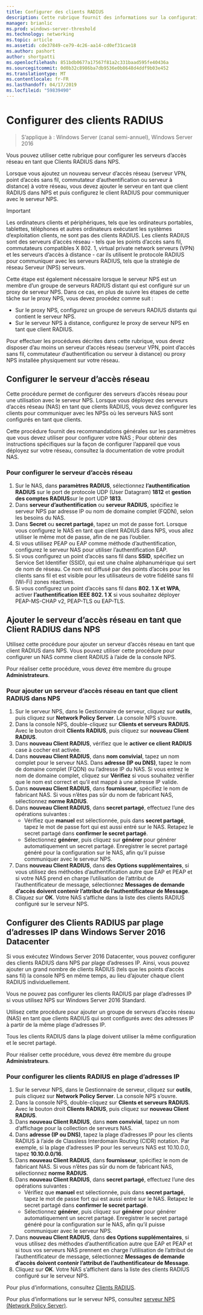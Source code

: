 ```yaml
---
title: Configurer des clients RADIUS
description: Cette rubrique fournit des informations sur la configuration des Clients RADIUS pour le serveur NPS dans Windows Server 2016.
manager: brianlic
ms.prod: windows-server-threshold
ms.technology: networking
ms.topic: article
ms.assetid: cde37849-ce79-4c26-aa14-cd0ef31cae18
ms.author: pashort
author: shortpatti
ms.openlocfilehash: 851bdb0677a17567f81a2c331baad595fe40436a
ms.sourcegitcommit: 0d0b32c8986ba7db9536e0b8648d4ddf9b03e452
ms.translationtype: MT
ms.contentlocale: fr-FR
ms.lasthandoff: 04/17/2019
ms.locfileid: "59839490"
---
```

# <a name="configure-radius-clients"></a>Configurer des clients RADIUS

>S’applique à : Windows Server (canal semi-annuel), Windows Server 2016

Vous pouvez utiliser cette rubrique pour configurer les serveurs d’accès réseau en tant que Clients RADIUS dans NPS.

Lorsque vous ajoutez un nouveau serveur d’accès réseau \(serveur VPN, point d’accès sans fil, commutateur d’authentification ou serveur à distance\) à votre réseau, vous devez ajouter le serveur en tant que client RADIUS dans NPS et puis configurez le client RADIUS pour communiquer avec le serveur NPS.

>[!IMPORTANT]
>Les ordinateurs clients et périphériques, tels que les ordinateurs portables, tablettes, téléphones et autres ordinateurs exécutant les systèmes d’exploitation clients, ne sont pas des clients RADIUS. Les clients RADIUS sont des serveurs d’accès réseau - tels que les points d’accès sans fil, commutateurs compatibles X 802. 1, virtual private network serveurs (VPN) et les serveurs d’accès à distance - car ils utilisent le protocole RADIUS pour communiquer avec les serveurs RADIUS, tels que la stratégie de réseau Serveur \(NPS\) serveurs.

Cette étape est également nécessaire lorsque le serveur NPS est un membre d’un groupe de serveurs RADIUS distant qui est configuré sur un proxy de serveur NPS. Dans ce cas, en plus de suivre les étapes de cette tâche sur le proxy NPS, vous devez procédez comme suit :

- Sur le proxy NPS, configurez un groupe de serveurs RADIUS distants qui contient le serveur NPS.
- Sur le serveur NPS à distance, configurez le proxy de serveur NPS en tant que client RADIUS.

Pour effectuer les procédures décrites dans cette rubrique, vous devez disposer d’au moins un serveur d’accès réseau \(serveur VPN, point d’accès sans fil, commutateur d’authentification ou serveur à distance\) ou proxy NPS installée physiquement sur votre réseau.

## <a name="configure-the-network-access-server"></a>Configurer le serveur d’accès réseau

Cette procédure permet de configurer des serveurs d’accès réseau pour une utilisation avec le serveur NPS. Lorsque vous déployez des serveurs d’accès réseau (NAS) en tant que clients RADIUS, vous devez configurer les clients pour communiquer avec les NPSs où les serveurs NAS sont configurés en tant que clients.

Cette procédure fournit des recommandations générales sur les paramètres que vous devez utiliser pour configurer votre NAS ; Pour obtenir des instructions spécifiques sur la façon de configurer l’appareil que vous déployez sur votre réseau, consultez la documentation de votre produit NAS.

### <a name="to-configure-the-network-access-server"></a>Pour configurer le serveur d’accès réseau

1. Sur le NAS, dans **paramètres RADIUS**, sélectionnez **l’authentification RADIUS** sur le port de protocole UDP (User Datagram) **1812** et **gestion des comptes RADIUS**sur le port UDP **1813**.
2. Dans **serveur d’authentification** ou **serveur RADIUS**, spécifiez le serveur NPS par adresse IP ou nom de domaine complet (FQDN), selon les besoins du NAS. 
3. Dans **Secret** ou **secret partagé**, tapez un mot de passe fort. Lorsque vous configurez le NAS en tant que client RADIUS dans NPS, vous allez utiliser le même mot de passe, afin de ne pas l’oublier.
4. Si vous utilisez PEAP ou EAP comme méthode d’authentification, configurez le serveur NAS pour utiliser l’authentification EAP.
5. Si vous configurez un point d’accès sans fil dans **SSID**, spécifiez un Service Set Identifier \(SSID\), qui est une chaîne alphanumérique qui sert de nom de réseau. Ce nom est diffusé par des points d’accès pour les clients sans fil et est visible pour les utilisateurs de votre fidélité sans fil \(Wi-Fi\) zones réactives.
6. Si vous configurez un point d’accès sans fil dans **802. 1 X et WPA**, activer **l’authentification IEEE 802. 1 X** si vous souhaitez déployer PEAP-MS-CHAP v2, PEAP-TLS ou EAP-TLS.

## <a name="add-the-network-access-server-as-a-radius-client-in-nps"></a>Ajouter le serveur d’accès réseau en tant que Client RADIUS dans NPS

Utilisez cette procédure pour ajouter un serveur d’accès réseau en tant que client RADIUS dans NPS. Vous pouvez utiliser cette procédure pour configurer un NAS comme client RADIUS à l’aide de la console NPS.

Pour réaliser cette procédure, vous devez être membre du groupe **Administrateurs**.

### <a name="to-add-a-network-access-server-as-a-radius-client-in-nps"></a>Pour ajouter un serveur d’accès réseau en tant que client RADIUS dans NPS

1. Sur le serveur NPS, dans le Gestionnaire de serveur, cliquez sur **outils**, puis cliquez sur **Network Policy Server**. La console NPS s’ouvre.
2. Dans la console NPS, double-cliquez sur **Clients et serveurs RADIUS**. Avec le bouton droit **Clients RADIUS**, puis cliquez sur **nouveau Client RADIUS**. 
3. Dans **nouveau Client RADIUS**, vérifiez que le **activer ce client RADIUS** case à cocher est activée.
4. Dans **nouveau Client RADIUS**, dans **nom convivial**, tapez un nom complet pour le serveur NAS. Dans **adresse (IP ou DNS)**, tapez le nom de domaine complet (FQDN) ou l’adresse IP du NAS. Si vous entrez le nom de domaine complet, cliquez sur **Vérifiez** si vous souhaitez vérifier que le nom est correct et qu’il est mappé à une adresse IP valide. 
5. Dans **nouveau Client RADIUS**, dans **fournisseur**, spécifiez le nom de fabricant NAS. Si vous n’êtes pas sûr du nom de fabricant NAS, sélectionnez **norme RADIUS**.
6. Dans **nouveau Client RADIUS**, dans **secret partagé**, effectuez l’une des opérations suivantes :
    - Vérifiez que **manuel** est sélectionnée, puis dans **secret partagé**, tapez le mot de passe fort qui est aussi entré sur le NAS. Retapez le secret partagé dans **confirmer le secret partagé**.
    - Sélectionnez **générer**, puis cliquez sur **générer** pour générer automatiquement un secret partagé. Enregistrer le secret partagé généré pour la configuration sur le NAS, afin qu’il puisse communiquer avec le serveur NPS.
7. Dans **nouveau Client RADIUS**, dans **des Options supplémentaires**, si vous utilisez des méthodes d’authentification autre que EAP et PEAP et si votre NAS prend en charge l’utilisation de l’attribut de l’authentificateur de message, sélectionnez **Messages de demande d’accès doivent contenir l’attribut de l’authentificateur de Message**.
8. Cliquez sur **OK**. Votre NAS s’affiche dans la liste des clients RADIUS configuré sur le serveur NPS.

## <a name="configure-radius-clients-by-ip-address-range-in-windows-server-2016-datacenter"></a>Configurer des Clients RADIUS par plage d’adresses IP dans Windows Server 2016 Datacenter

Si vous exécutez Windows Server 2016 Datacenter, vous pouvez configurer des clients RADIUS dans NPS par plage d’adresses IP. Ainsi, vous pouvez ajouter un grand nombre de clients RADIUS (tels que les points d’accès sans fil) la console NPS en même temps, au lieu d’ajouter chaque client RADIUS individuellement.

Vous ne pouvez pas configurer les clients RADIUS par plage d’adresses IP si vous utilisez NPS sur Windows Server 2016 Standard.

Utilisez cette procédure pour ajouter un groupe de serveurs d’accès réseau (NAS) en tant que clients RADIUS qui sont configurés avec des adresses IP à partir de la même plage d’adresses IP.

Tous les clients RADIUS dans la plage doivent utiliser la même configuration et le secret partagé.

Pour réaliser cette procédure, vous devez être membre du groupe **Administrateurs**.

### <a name="to-set-up-radius-clients-by-ip-address-range"></a>Pour configurer les clients RADIUS en plage d’adresses IP

1. Sur le serveur NPS, dans le Gestionnaire de serveur, cliquez sur **outils**, puis cliquez sur **Network Policy Server**. La console NPS s’ouvre.
2. Dans la console NPS, double-cliquez sur **Clients et serveurs RADIUS**. Avec le bouton droit **Clients RADIUS**, puis cliquez sur **nouveau Client RADIUS**.
3. Dans **nouveau Client RADIUS**, dans **nom convivial**, tapez un nom d’affichage pour la collection de serveurs NAS.
4. Dans **adresse \(IP ou DNS\)**, tapez la plage d’adresses IP pour les clients RADIUS à l’aide de Classless Interdomain Routing \(CIDR\) notation. Par exemple, si la plage d’adresses IP pour les serveurs NAS est 10.10.0.0, tapez **10.10.0.0/16**.
5. Dans **nouveau Client RADIUS**, dans **fournisseur**, spécifiez le nom de fabricant NAS. Si vous n’êtes pas sûr du nom de fabricant NAS, sélectionnez **norme RADIUS**.
6. Dans **nouveau Client RADIUS**, dans **secret partagé**, effectuez l’une des opérations suivantes :
    - Vérifiez que **manuel** est sélectionnée, puis dans **secret partagé**, tapez le mot de passe fort qui est aussi entré sur le NAS. Retapez le secret partagé dans **confirmer le secret partagé**.
    - Sélectionnez **générer**, puis cliquez sur **générer** pour générer automatiquement un secret partagé. Enregistrer le secret partagé généré pour la configuration sur le NAS, afin qu’il puisse communiquer avec le serveur NPS.
7. Dans **nouveau Client RADIUS**, dans **des Options supplémentaires**, si vous utilisez des méthodes d’authentification autre que EAP et PEAP et si tous vos serveurs NAS prennent en charge l’utilisation de l’attribut de l’authentificateur de message, sélectionnez  **Messages de demande d’accès doivent contenir l’attribut de l’authentificateur de Message**.
8. Cliquez sur **OK**. Votre NAS s’affichent dans la liste des clients RADIUS configuré sur le serveur NPS.

Pour plus d’informations, consultez [Clients RADIUS](nps-radius-clients.md).

Pour plus d’informations sur le serveur NPS, consultez [serveur NPS (Network Policy Server)](nps-top.md).